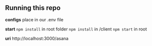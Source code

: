 ## Running this repo

**configs**
place in our .env file

**start**
`npm install` in root folder
`npm install` in /client 
`npm start` in root 

**uri**
http://localhost:3000/asana
